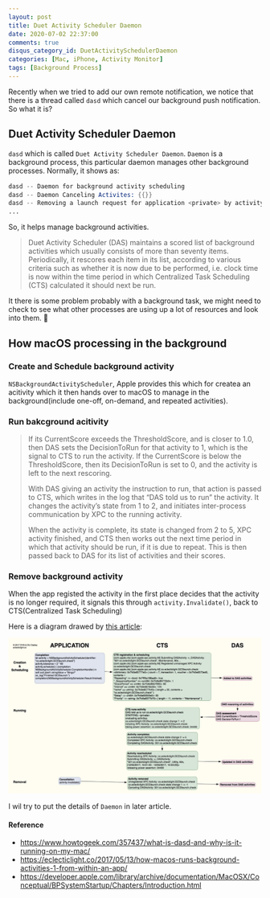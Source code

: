 ```yaml
---
layout: post
title: Duet Activity Scheduler Daemon
date: 2020-07-02 22:37:00
comments: true
disqus_category_id: DuetActivitySchedulerDaemon
categories: [Mac, iPhone, Activity Monitor]
tags: [Background Process]
---
```


Recently when we tried to add our own remote notification, we notice that there is a thread called `dasd` which cancel our background push notification. So what it is?

## Duet Activity Scheduler Daemon

`dasd` which is called `Duet Activity Scheduler Daemon`. `Daemon` is a background process, this particular daemon manages other background processes. Normally, it shows as:

```s
dasd -- Daemon for background activity scheduling
dasd -- Daemon Canceling Activites: {{}}
dasd -- Removing a launch request for application <private> by activity <private>
...
```

So, it helps manage background activities.

> Duet Activity Scheduler (DAS) maintains a scored list of background activities which usually consists of more than seventy items. Periodically, it rescores each item in its list, according to various criteria such as whether it is now due to be performed, i.e. clock time is now within the time period in which Centralized Task Scheduling (CTS) calculated it should next be run.

It there is some problem probably with a background task, we might need to check to see what other processes are using up a lot of resources and look into them. 🧐

## How macOS processing in the background

### Create and Schedule background activity

`NSBackgroundActivityScheduler`, Apple provides this which for createa an acitivity which it then hands over to macOS to manage in the background(include one-off, on-demand, and repeated activities).

### Run bakcground acitivity

> If its CurrentScore exceeds the ThresholdScore, and is closer to 1.0, then DAS sets the DecisionToRun for that activity to 1, which is the signal to CTS to run the activity. If the CurrentScore is below the ThresholdScore, then its DecisionToRun is set to 0, and the activity is left to the next rescoring.
> 
> With DAS giving an activity the instruction to run, that action is passed to CTS, which writes in the log that “DAS told us to run” the activity. It changes the activity’s state from 1 to 2, and initiates inter-process communication by XPC to the running activity.
> 
> When the activity is complete, its state is changed from 2 to 5, XPC activity finished, and CTS then works out the next time period in which that activity should be run, if it is due to repeat. This is then passed back to DAS for its list of activities and their scores.

### Remove background activity

When the app registed the activity in the first place decides that the activity is no longer required, it signals this through `activity.Invalidate()`, back to CTS(Centralized Task Scheduling)

Here is a diagram drawed by [this article](https://eclecticlight.co/2017/05/13/how-macos-runs-background-activities-1-from-within-an-app/):

![background](/images/2020-07-02-Duet-Activity-Scheduler-Daemon/background.png)

I wil try to put the details of `Daemon` in later article.

#### Reference

- <https://www.howtogeek.com/357437/what-is-dasd-and-why-is-it-running-on-my-mac/>
- <https://eclecticlight.co/2017/05/13/how-macos-runs-background-activities-1-from-within-an-app/>
- <https://developer.apple.com/library/archive/documentation/MacOSX/Conceptual/BPSystemStartup/Chapters/Introduction.html>